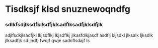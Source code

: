 # Tisdksjf klsd snuznewoqndfg 
### sdlkfsdjlksdfkllsdfjklsadflksadfjklsdfjlk
sdjlfsdkjlsadfjkl lkjsdflkj lkjsdflkj jlkasfdlkjasdf 
asdflj kljsdkl jlksalk ljksdlk jlksadfjk sd jndfj fwqjf qwje sadnflsdajf ls